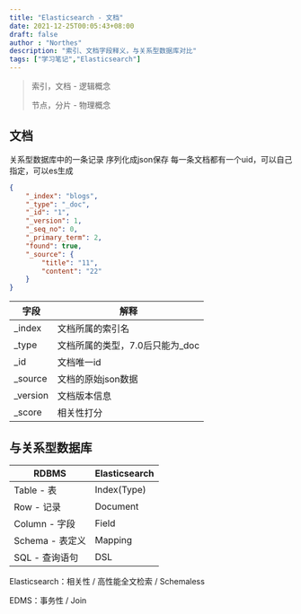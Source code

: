 ```yaml
---
title: "Elasticsearch - 文档"
date: 2021-12-25T00:05:43+08:00
draft: false
author : "Northes"
description: "索引、文档字段释义，与关系型数据库对比"
tags: ["学习笔记","Elasticsearch"]
---
```




> 索引，文档 - 逻辑概念
>
> 节点，分片 - 物理概念



## 文档

关系型数据库中的一条记录
序列化成json保存
每一条文档都有一个uid，可以自己指定，可以es生成

```json
{
    "_index": "blogs",
    "_type": "_doc",
    "_id": "1",
    "_version": 1,
    "_seq_no": 0,
    "_primary_term": 2,
    "found": true,
    "_source": {
        "title": "11",
        "content": "22"
    }
}
```

| 字段     | 解释                            |
| -------- | ------------------------------- |
| _index   | 文档所属的索引名                |
| _type    | 文档所属的类型，7.0后只能为_doc |
| _id      | 文档唯一id                      |
| _source  | 文档的原始json数据              |
| _version | 文档版本信息                    |
| _score   | 相关性打分                      |




## 与关系型数据库

| RDBMS           | Elasticsearch |
| --------------- | ------------- |
| Table - 表      | Index(Type)   |
| Row - 记录      | Document      |
| Column - 字段   | Field         |
| Schema - 表定义 | Mapping       |
| SQL - 查询语句  | DSL           |

Elasticsearch：相关性 / 高性能全文检索 / Schemaless

EDMS：事务性 / Join